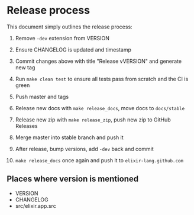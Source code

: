 # Release process

This document simply outlines the release process:

1) Remove `-dev` extension from VERSION

2) Ensure CHANGELOG is updated and timestamp

3) Commit changes above with title "Release vVERSION" and generate new tag

4) Run `make clean test` to ensure all tests pass from scratch and the CI is green

5) Push master and tags

6) Release new docs with `make release_docs`, move docs to `docs/stable`

7) Release new zip with `make release_zip`, push new zip to GitHub Releases

8) Merge master into stable branch and push it

9) After release, bump versions, add `-dev` back and commit

10) `make release_docs` once again and push it to `elixir-lang.github.com`

## Places where version is mentioned

* VERSION
* CHANGELOG
* src/elixir.app.src

